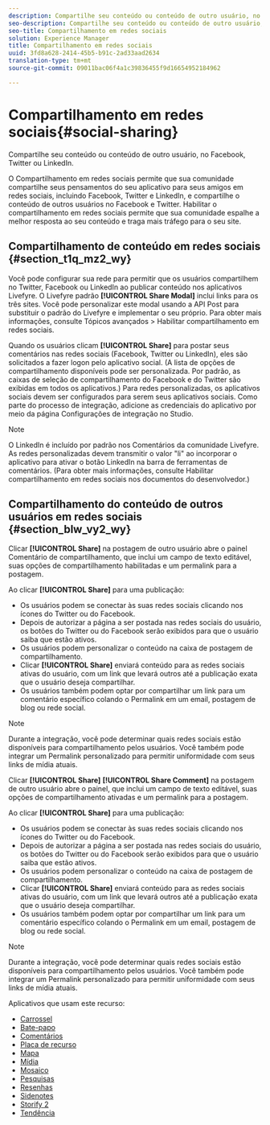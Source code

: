 ```yaml
---
description: Compartilhe seu conteúdo ou conteúdo de outro usuário, no Facebook, Twitter ou LinkedIn.
seo-description: Compartilhe seu conteúdo ou conteúdo de outro usuário, no Facebook, Twitter ou LinkedIn.
seo-title: Compartilhamento em redes sociais
solution: Experience Manager
title: Compartilhamento em redes sociais
uuid: 3fd8a628-2414-45b5-b91c-2ad33aad2634
translation-type: tm+mt
source-git-commit: 09011bac06f4a1c39836455f9d16654952184962

---
```



# Compartilhamento em redes sociais{#social-sharing}

Compartilhe seu conteúdo ou conteúdo de outro usuário, no Facebook, Twitter ou LinkedIn.

O Compartilhamento em redes sociais permite que sua comunidade compartilhe seus pensamentos do seu aplicativo para seus amigos em redes sociais, incluindo Facebook, Twitter e LinkedIn, e compartilhe o conteúdo de outros usuários no Facebook e Twitter. Habilitar o compartilhamento em redes sociais permite que sua comunidade espalhe a melhor resposta ao seu conteúdo e traga mais tráfego para o seu site.

## Compartilhamento de conteúdo em redes sociais {#section_t1q_mz2_wy}

Você pode configurar sua rede para permitir que os usuários compartilhem no Twitter, Facebook ou LinkedIn ao publicar conteúdo nos aplicativos Livefyre. O Livefyre padrão **[!UICONTROL Share Modal]** inclui links para os três sites. Você pode personalizar este modal usando a API Post para substituir o padrão do Livefyre e implementar o seu próprio. Para obter mais informações, consulte Tópicos avançados &gt; Habilitar compartilhamento em redes sociais.

Quando os usuários clicam **[!UICONTROL Share]** para postar seus comentários nas redes sociais (Facebook, Twitter ou LinkedIn), eles são solicitados a fazer logon pelo aplicativo social. (A lista de opções de compartilhamento disponíveis pode ser personalizada. Por padrão, as caixas de seleção de compartilhamento do Facebook e do Twitter são exibidas em todos os aplicativos.) Para redes personalizadas, os aplicativos sociais devem ser configurados para serem seus aplicativos sociais. Como parte do processo de integração, adicione as credenciais do aplicativo por meio da página Configurações de integração no Studio.

>[!NOTE]
>
>O LinkedIn é incluído por padrão nos Comentários da comunidade Livefyre. As redes personalizadas devem transmitir o valor "li" ao incorporar o aplicativo para ativar o botão LinkedIn na barra de ferramentas de comentários. (Para obter mais informações, consulte Habilitar compartilhamento em redes sociais nos documentos do desenvolvedor.)

## Compartilhamento do conteúdo de outros usuários em redes sociais {#section_blw_vy2_wy}

Clicar **[!UICONTROL Share]** na postagem de outro usuário abre o painel Comentário de compartilhamento, que inclui um campo de texto editável, suas opções de compartilhamento habilitadas e um permalink para a postagem.

Ao clicar **[!UICONTROL Share]** para uma publicação:

* Os usuários podem se conectar às suas redes sociais clicando nos ícones do Twitter ou do Facebook.
* Depois de autorizar a página a ser postada nas redes sociais do usuário, os botões do Twitter ou do Facebook serão exibidos para que o usuário saiba que estão ativos.
* Os usuários podem personalizar o conteúdo na caixa de postagem de compartilhamento.
* Clicar **[!UICONTROL Share]** enviará conteúdo para as redes sociais ativas do usuário, com um link que levará outros até a publicação exata que o usuário deseja compartilhar.
* Os usuários também podem optar por compartilhar um link para um comentário específico colando o Permalink em um email, postagem de blog ou rede social.

>[!NOTE]
>
>Durante a integração, você pode determinar quais redes sociais estão disponíveis para compartilhamento pelos usuários. Você também pode integrar um Permalink personalizado para permitir uniformidade com seus links de mídia atuais.

Clicar **[!UICONTROL Share]** **[!UICONTROL Share Comment]** na postagem de outro usuário abre o painel, que inclui um campo de texto editável, suas opções de compartilhamento ativadas e um permalink para a postagem.

Ao clicar **[!UICONTROL Share]** para uma publicação:

* Os usuários podem se conectar às suas redes sociais clicando nos ícones do Twitter ou do Facebook.
* Depois de autorizar a página a ser postada nas redes sociais do usuário, os botões do Twitter ou do Facebook serão exibidos para que o usuário saiba que estão ativos.
* Os usuários podem personalizar o conteúdo na caixa de postagem de compartilhamento.
* Clicar **[!UICONTROL Share]** enviará conteúdo para as redes sociais ativas do usuário, com um link que levará outros até a publicação exata que o usuário deseja compartilhar.
* Os usuários também podem optar por compartilhar um link para um comentário específico colando o Permalink em um email, postagem de blog ou rede social.

>[!NOTE]
>
>Durante a integração, você pode determinar quais redes sociais estão disponíveis para compartilhamento pelos usuários. Você também pode integrar um Permalink personalizado para permitir uniformidade com seus links de mídia atuais.



Aplicativos que usam este recurso:

* [Carrossel](/help/using/c-about-apps/c-carousel-app/c-carousel-app.md#c_carousel_app)
* [Bate-papo](/help/using/c-about-apps/c-chat-app/c-chat-app.md#c_chat_app)
* [Comentários](/help/using/c-about-apps/c-comments/c-comments.md)
* [Placa de recurso](/help/using/c-about-apps/c-feature-card-app/c-feature-card-app.md#c_feature_card_app)
* [Mapa](/help/using/c-about-apps/c-map-app/c-map-app.md#c_map_app)
* [Mídia](/help/using/c-about-apps/c-media-wall-app/c-media-wall-app.md#c_media_wall_app)
* [Mosaico](/help/using/c-about-apps/c-mosaic-app/c-mosaic-app.md#c_mosaic_app)
* [Pesquisas](/help/using/c-about-apps/c-polls-app/c-polls-app.md#c_polls_app)
* [Resenhas](/help/using/c-about-apps/c-reviews-app/c-reviews-app.md#c_reviews_app)
* [Sidenotes](/help/using/c-about-apps/c-sidenotes-app/c-sidenotes-app.md#c_sidenotes_app)
* [Storify 2](/help/using/c-about-apps/c-storify2/c-storify2.md#c_storify2)
* [Tendência](/help/using/c-about-apps/c-trending-app/c-trending-app.md#c_trending_app)

